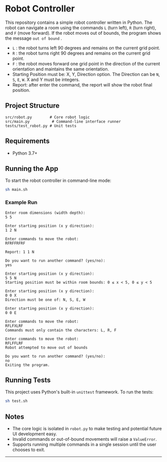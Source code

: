 # Robot Controller

This repository contains a simple robot controller written in Python. The robot can navigate a room using the commands `L` (turn left), `R` (turn right), and `F` (move forward). If the robot moves out of bounds, the program shows the message `out of bound` .

- `L`  : the robot turns left 90 degrees and remains on the current grid point.
- `R` : the robot turns right 90 degrees and remains on the current grid point.
- `F` : the robot moves forward one grid point in the direction of the current orientation and maintains the same orientation.
- Starting Position must be: X, Y, Direction option. The Direction can be `N`, `S`, `E`, `W`. X and Y must be integers.
- Report: after enter the command, the report will show the robot final position.

## Project Structure

```
src/robot.py        # Core robot logic
src/main.py          # Command-line interface runner
tests/test_robot.py # Unit tests
```

## Requirements
- Python 3.7+

## Running the App

To start the robot controller in command-line mode:

```bash
sh main.sh
```

### Example Run
```
Enter room dimensions (width depth):
5 5

Enter starting position (x y direction):
1 2 N

Enter commands to move the robot:
RFRFFRFRF

Report: 1 1 N

Do you want to run another command? (yes/no):
yes

Enter starting position (x y direction):
5 5 N
Starting position must be within room bounds: 0 ≤ x < 5, 0 ≤ y < 5

Enter starting position (x y direction):
0 0 X
Direction must be one of: N, S, E, W

Enter starting position (x y direction):
0 0 E

Enter commands to move the robot:
RFLFXLRF
Commands must only contain the characters: L, R, F

Enter commands to move the robot:
RFLFFLRF
Robot attempted to move out of bounds

Do you want to run another command? (yes/no):
no
Exiting the program.

```

## Running Tests

This project uses Python's built-in `unittest` framework. To run the tests:

```bash
sh test.sh
```

## Notes
- The core logic is isolated in `robot.py` to make testing and potential future UI development easy.
- Invalid commands or out-of-bound movements will raise a `ValueError`.
- Supports running multiple commands in a single session until the user chooses to exit.

---

